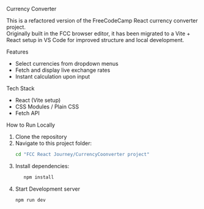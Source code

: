 Currency Converter

This is a refactored version of the FreeCodeCamp React currency converter project.  
Originally built in the FCC browser editor, it has been migrated to a Vite + React setup in VS Code for improved structure and local development.

Features
- Select currencies from dropdown menus
- Fetch and display live exchange rates
- Instant calculation upon input

Tech Stack
- React (Vite setup)
- CSS Modules / Plain CSS
- Fetch API

How to Run Locally
1. Clone the repository
2. Navigate to this project folder:
   ```bash
   cd "FCC React Journey/CurrencyCoonverter project"
3. Install dependencies:
   ```bash
      npm install
4. Start Development server
   ```bash
   npm run dev
